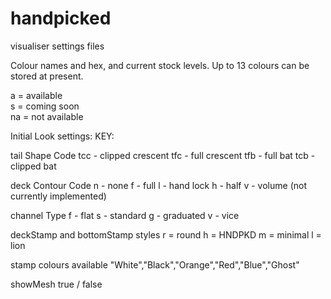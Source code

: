 # handpicked
visualiser settings files  

Colour names and hex, and current stock levels.  Up to 13 colours can be stored at present.

a = available  
s = coming soon  
na = not available

Initial Look settings:
KEY:

tail Shape Code
tcc - clipped crescent
  tfc - full crescent
  tfb - full bat
  tcb - clipped bat

deck Contour Code
  n - none
  f - full
  l - hand lock
  h - half
  v - volume (not currently implemented)

channel Type
  f - flat
  s - standard
  g - graduated
  v - vice

deckStamp and bottomStamp styles
  r = round
  h = HNDPKD
  m = minimal
  l = lion

stamp colours available
  "White","Black","Orange","Red","Blue","Ghost"

showMesh
  true / false
